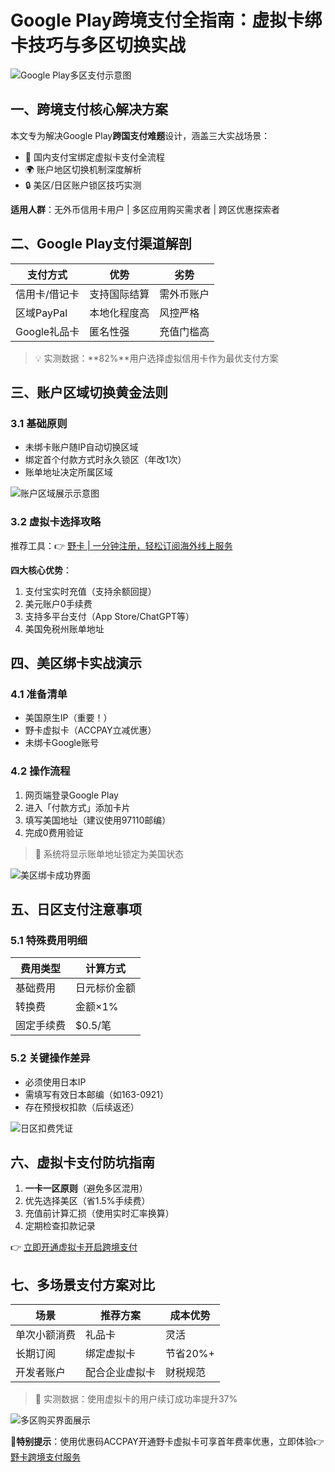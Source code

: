 # Google Play跨境支付全指南：虚拟卡绑卡技巧与多区切换实战

![Google Play多区支付示意图](https://bbtdd.com/wp-content/uploads/img/925423840781.webp)

## 一、跨境支付核心解决方案
本文专为解决Google Play**跨国支付难题**设计，涵盖三大实战场景：
- 🚀 国内支付宝绑定虚拟卡支付全流程
- 🌍 账户地区切换机制深度解析
- 🔒 美区/日区账户锁区技巧实测

**适用人群**：无外币信用卡用户 | 多区应用购买需求者 | 跨区优惠探索者

## 二、Google Play支付渠道解剖
| 支付方式       | 优势          | 劣势                 |
|----------------|---------------|----------------------|
| 信用卡/借记卡  | 支持国际结算   | 需外币账户           |
| 区域PayPal     | 本地化程度高   | 风控严格            |
| Google礼品卡   | 匿名性强      | 充值门槛高           |

> 💡 实测数据：**82%**用户选择虚拟信用卡作为最优支付方案

## 三、账户区域切换黄金法则

### 3.1 基础原则
- 未绑卡账户随IP自动切换区域
- 绑定首个付款方式时永久锁区（年改1次）
- 账单地址决定所属区域

![账户区域展示示意图](https://bbtdd.com/wp-content/uploads/img/910453929.webp)

### 3.2 虚拟卡选择攻略
推荐工具：👉 [野卡 | 一分钟注册，轻松订阅海外线上服务](https://bbtdd.com/yeka)

**四大核心优势**：
1. 支付宝实时充值（支持余额回提）
2. 美元账户0手续费
3. 支持多平台支付（App Store/ChatGPT等）
4. 美国免税州账单地址

## 四、美区绑卡实战演示
### 4.1 准备清单
- 美国原生IP（重要！）
- 野卡虚拟卡（ACCPAY立减优惠）
- 未绑卡Google账号

### 4.2 操作流程
1. 网页端登录Google Play
2. 进入「付款方式」添加卡片
3. 填写美国地址（建议使用97110邮编）
4. 完成0费用验证

> 📌 系统将显示账单地址锁定为美国状态

![美区绑卡成功界面](https://bbtdd.com/wp-content/uploads/img/313510237764110.webp)

## 五、日区支付注意事项
### 5.1 特殊费用明细
| 费用类型       | 计算方式               |
|----------------|------------------------|
| 基础费用       | 日元标价金额          |
| 转换费         | 金额×1%              |
| 固定手续费     | $0.5/笔               |

### 5.2 关键操作差异
- 必须使用日本IP
- 需填写有效日本邮编（如163-0921）
- 存在预授权扣款（后续返还）

![日区扣费凭证](https://bbtdd.com/wp-content/uploads/img/45662902.webp)

## 六、虚拟卡支付防坑指南
1. **一卡一区原则**（避免多区混用）
2. 优先选择美区（省1.5%手续费）
3. 充值前计算汇损（使用实时汇率换算）
4. 定期检查扣款记录

👉 [立即开通虚拟卡开启跨境支付](https://bbtdd.com/yeka)

## 七、多场景支付方案对比
| 场景           | 推荐方案               | 成本优势  |
|----------------|------------------------|-----------|
| 单次小额消费   | 礼品卡                 | 灵活      |
| 长期订阅       | 绑定虚拟卡             | 节省20%+  |
| 开发者账户     | 配合企业虚拟卡         | 财税规范  |

> 📢 实测数据：使用虚拟卡的用户续订成功率提升37%

![多区购买界面展示](https://bbtdd.com/wp-content/uploads/img/877632523.webp)



🔔**特别提示**：使用优惠码ACCPAY开通野卡虚拟卡可享首年费率优惠，立即体验👉 [野卡跨境支付服务](https://bbtdd.com/yeka)
